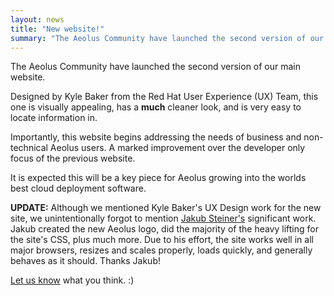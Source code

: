 ```yaml
---
layout: news
title: "New website!"
summary: "The Aeolus Community have launched the second version of our main website."
---
```

The Aeolus Community have launched the second version of our main website.

Designed by Kyle Baker from the Red Hat User Experience (UX) Team, this one is
visually appealing, has a **much** cleaner look, and is very easy to locate
information in.

Importantly, this website begins addressing the needs of business and
non-technical Aeolus users. A marked improvement over the developer only focus
of the previous website.

It is expected this will be a key piece for Aeolus growing into the worlds best
cloud deployment software.

**UPDATE:** Although we mentioned Kyle Baker's UX Design work for the new site,
we unintentionally forgot to mention [Jakub Steiner's][1] significant work.
Jakub created the new Aeolus logo, did the majority of the heavy lifting for
the site's CSS, plus much more. Due to his effort, the site works well in all
major browsers, resizes and scales properly, loads quickly, and generally
behaves as it should. Thanks Jakub!

[Let us know][2] what you think. :)

 [1]: http://jimmac.musichall.cz "Jakub Steiner's website"
 [2]: contact.html#business "Let us know what you think"
